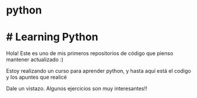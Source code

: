 # python
# # Learning Python

Hola! Este es uno de mis primeros repositorios de código que pienso mantener actualizado :)

Estoy realizando un curso para aprender python, y hasta aquí está el codigo y los apuntes que realicé

Dale un vistazo. Algunos ejercicios son muy interesantes!!
